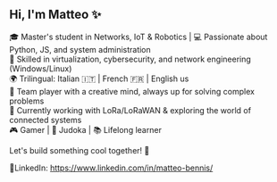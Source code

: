 ## Hi, I'm Matteo ✨

🎓 Master's student in Networks, IoT & Robotics | 💻 Passionate about Python, JS, and system administration <br/>
🔌 Skilled in virtualization, cybersecurity, and network engineering (Windows/Linux) <br/>
🌍 Trilingual: Italian 🇮🇹 | French 🇫🇷 | English us <br/>
🤝 Team player with a creative mind, always up for solving complex problems <br/>
📡 Currently working with LoRa/LoRaWAN & exploring the world of connected systems <br/>
🎮 Gamer | 🥋 Judoka | 📚 Lifelong learner <br/>

Let's build something cool together! 🚀<br/>

🔗LinkedIn: https://www.linkedin.com/in/matteo-bennis/ <br/>
